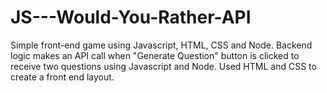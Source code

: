 # JS---Would-You-Rather-API
Simple front-end game using Javascript, HTML, CSS and Node. Backend logic makes an API call when "Generate Question" button is clicked to receive two questions using Javascript and Node. Used HTML and CSS to create a front end layout. 

